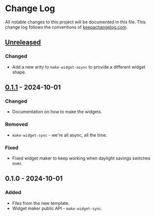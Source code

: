 # Change Log
All notable changes to this project will be documented in this file. This change log follows the conventions of [keepachangelog.com](http://keepachangelog.com/).

## [Unreleased]
### Changed
- Add a new arity to `make-widget-async` to provide a different widget shape.

## [0.1.1] - 2024-10-01
### Changed
- Documentation on how to make the widgets.

### Removed
- `make-widget-sync` - we're all async, all the time.

### Fixed
- Fixed widget maker to keep working when daylight savings switches over.

## 0.1.0 - 2024-10-01
### Added
- Files from the new template.
- Widget maker public API - `make-widget-sync`.

[Unreleased]: https://sourcehost.site/your-name/hnc-parse/compare/0.1.1...HEAD
[0.1.1]: https://sourcehost.site/your-name/hnc-parse/compare/0.1.0...0.1.1
